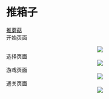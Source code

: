 推箱子
====
[推蘑菇](https://github.com/qq2433547277/Exam)  
开始页面  
<div align=center>
  <img src="https://github.com/qq2433547277/Exam/blob/master/README/QQ图片20181209130404.png"/>
</div>
选择页面  
<div align=center>
  <img src="https://github.com/qq2433547277/Exam/blob/master/README/QQ图片20181209130413.png"/>
</div>
游戏页面  
<div align=center>
  <img src="https://github.com/qq2433547277/Exam/blob/master/README/QQ图片20181209130419.png"/>
</div>
通关页面  
<div align=center>
  <img src="https://github.com/qq2433547277/Exam/blob/master/README/QQ图片20181209130423.png"/>
</div>
